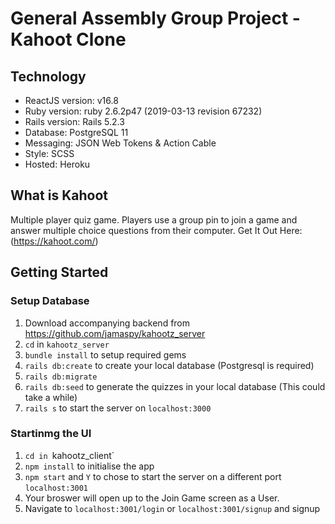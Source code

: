 # General Assembly Group Project - Kahoot Clone

## Technology
* ReactJS version: v16.8
* Ruby version: ruby 2.6.2p47 (2019-03-13 revision 67232)
* Rails version: Rails 5.2.3
* Database: PostgreSQL 11
* Messaging: JSON Web Tokens & Action Cable 
* Style: SCSS
* Hosted: Heroku


## What is Kahoot
Multiple player quiz game. Players use a group pin to join a game and answer multiple choice questions from their computer.
Get It Out Here: (https://kahoot.com/)

## Getting Started

### Setup Database
1. Download accompanying backend from https://github.com/jamaspy/kahootz_server
2. `cd` in `kahootz_server`
3. `bundle install` to setup required gems
4. `rails db:create` to create your local database (Postgresql is required)
5. `rails db:migrate` 
6. `rails db:seed` to generate the quizzes in your local database (This could take a while)
7. `rails s` to start the server on `localhost:3000`

### Startinmg the UI 
1. `cd in `kahootz_client`
2. `npm install` to initialise the app
3. `npm start` and `Y` to chose to start the server on a different port `localhost:3001`
4. Your broswer will open up to the Join Game screen as a User. 
5. Navigate to `localhost:3001/login` or `localhost:3001/signup` and signup



